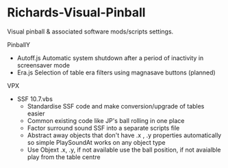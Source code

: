 # Richards-Visual-Pinball
Visual pinball & associated software mods/scripts settings.

PinballY
  - Autoff.js Automatic system shutdown after a period of inactivity in screensaver mode
  - Era.js    Selection of table era filters using magnasave buttons (planned)

VPX
  - SSF 10.7.vbs
    - Standardise SSF code and make conversion/upgrade of tables easier
    - Common existing code like JP's ball rolling in one place
    - Factor surround sound SSF into a separate scripts file
    - Abstract away objects that don't have .x , .y properties automatically so simple PlaySoundAt works on any object type
    - Use Objext .x, .y, if not available use the ball position, if not avaialble play from the table centre
  
